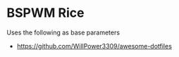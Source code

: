 # BSPWM Rice

Uses the following as base parameters
- https://github.com/WillPower3309/awesome-dotfiles
